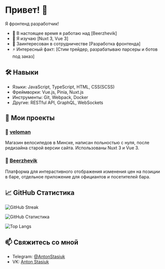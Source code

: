 # Привет! 👋

Я фронтенд разработчик!

- 🔭 В настоящее время я работаю над [Beerzhevik]
- 🌱 Я изучаю [Nuxt 3, Vue 3]
- 👯 Заинтересован в сотрудничестве [Разработка фронтенда]
- ⚡ Интересный факт: [Стим трейдер, разрабатываю парсеры и ботов под заказ]

## 🛠 Навыки

- Языки: JavaScript, TypeScript, HTML, CSS(SCSS)
- Фреймворки: Vue.js, Pinia, Nuxt.js
- Инструменты: Git, Webpack, Docker
- Другие: RESTful API, GraphQL, WebSockets

## 🚀 Мои проекты

### 📌 [veloman](https://veloman.by/)

Магазин велосипедов в Минске, написан польностью с нуля, после редизайна старой версии сайта. Использованы Nuxt 3 и Vue 3.

### 📌 [Beerzhevik](https://app.beerzhevik.ru/banners/)

Платформа для интерастивного отображения изменения цен на позиции в баре, отдельное приложение для официантов и посетителей бара.

## 📈 GitHub Статистика

![GitHub Streak](https://github-readme-streak-stats.herokuapp.com/?user=11Alone11&theme=dark)

![GitHub Статистика](https://github-readme-stats.vercel.app/api?username=11Alone11&show_icons=true&theme=dark)

![Top Langs](https://github-readme-stats.vercel.app/api/top-langs/?username=11Alone11&layout=compact&theme=dark)

## 📫 Свяжитесь со мной

- Telegram: [@AntonStasiuk](https://t.me/AntonStasiuk)
- VK: [Anton Stasiuk](https://vk.com/id298077656)
